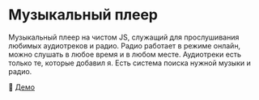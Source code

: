 # Музыкальный плеер

Музыкальный плеер на чистом JS, служащий для прослушивания любимых аудиотреков и радио. Радио работает в режиме онлайн, можно слушать в любое время и в любом месте. Аудиотреки есть только те, которые добавил я. Есть система поиска нужной музыки и радио. 

🎵 [Демо](https://usweeboy.github.io/MusicPlayer/)